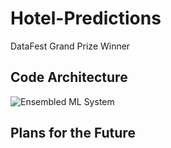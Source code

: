 # Hotel-Predictions
DataFest Grand Prize Winner

<h2>Code Architecture</h2>
<img src="./Hotel-Predictions/Model_Design.jpeg" alt="Ensembled ML System">

<h2>Plans for the Future</h2>
